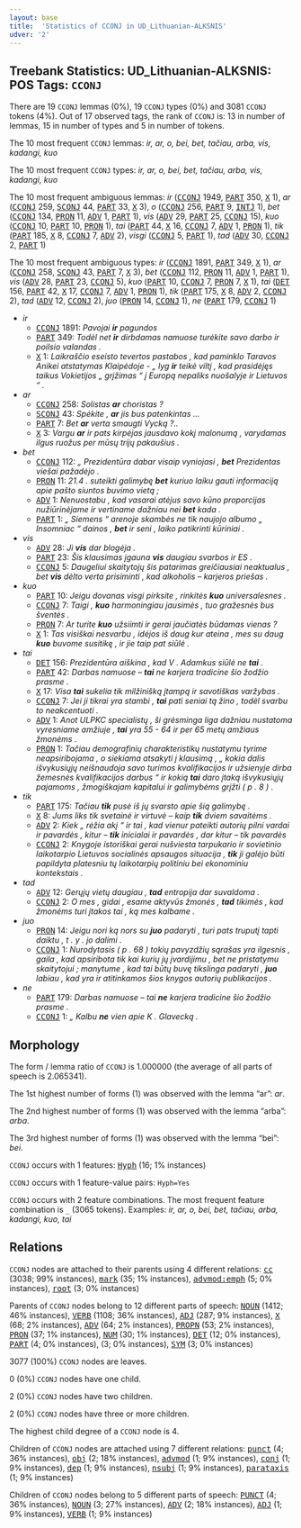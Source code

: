 ```yaml
---
layout: base
title:  'Statistics of CCONJ in UD_Lithuanian-ALKSNIS'
udver: '2'
---
```


## Treebank Statistics: UD_Lithuanian-ALKSNIS: POS Tags: `CCONJ`

There are 19 `CCONJ` lemmas (0%), 19 `CCONJ` types (0%) and 3081 `CCONJ` tokens (4%).
Out of 17 observed tags, the rank of `CCONJ` is: 13 in number of lemmas, 15 in number of types and 5 in number of tokens.

The 10 most frequent `CCONJ` lemmas: <em>ir, ar, o, bei, bet, tačiau, arba, vis, kadangi, kuo</em>

The 10 most frequent `CCONJ` types:  <em>ir, ar, o, bei, bet, tačiau, arba, vis, kadangi, kuo</em>

The 10 most frequent ambiguous lemmas: <em>ir</em> (<tt><a href="lt_alksnis-pos-CCONJ.html">CCONJ</a></tt> 1949, <tt><a href="lt_alksnis-pos-PART.html">PART</a></tt> 350, <tt><a href="lt_alksnis-pos-X.html">X</a></tt> 1), <em>ar</em> (<tt><a href="lt_alksnis-pos-CCONJ.html">CCONJ</a></tt> 259, <tt><a href="lt_alksnis-pos-SCONJ.html">SCONJ</a></tt> 44, <tt><a href="lt_alksnis-pos-PART.html">PART</a></tt> 33, <tt><a href="lt_alksnis-pos-X.html">X</a></tt> 3), <em>o</em> (<tt><a href="lt_alksnis-pos-CCONJ.html">CCONJ</a></tt> 256, <tt><a href="lt_alksnis-pos-PART.html">PART</a></tt> 9, <tt><a href="lt_alksnis-pos-INTJ.html">INTJ</a></tt> 1), <em>bet</em> (<tt><a href="lt_alksnis-pos-CCONJ.html">CCONJ</a></tt> 134, <tt><a href="lt_alksnis-pos-PRON.html">PRON</a></tt> 11, <tt><a href="lt_alksnis-pos-ADV.html">ADV</a></tt> 1, <tt><a href="lt_alksnis-pos-PART.html">PART</a></tt> 1), <em>vis</em> (<tt><a href="lt_alksnis-pos-ADV.html">ADV</a></tt> 29, <tt><a href="lt_alksnis-pos-PART.html">PART</a></tt> 25, <tt><a href="lt_alksnis-pos-CCONJ.html">CCONJ</a></tt> 15), <em>kuo</em> (<tt><a href="lt_alksnis-pos-CCONJ.html">CCONJ</a></tt> 10, <tt><a href="lt_alksnis-pos-PART.html">PART</a></tt> 10, <tt><a href="lt_alksnis-pos-PRON.html">PRON</a></tt> 1), <em>tai</em> (<tt><a href="lt_alksnis-pos-PART.html">PART</a></tt> 44, <tt><a href="lt_alksnis-pos-X.html">X</a></tt> 16, <tt><a href="lt_alksnis-pos-CCONJ.html">CCONJ</a></tt> 7, <tt><a href="lt_alksnis-pos-ADV.html">ADV</a></tt> 1, <tt><a href="lt_alksnis-pos-PRON.html">PRON</a></tt> 1), <em>tik</em> (<tt><a href="lt_alksnis-pos-PART.html">PART</a></tt> 185, <tt><a href="lt_alksnis-pos-X.html">X</a></tt> 8, <tt><a href="lt_alksnis-pos-CCONJ.html">CCONJ</a></tt> 7, <tt><a href="lt_alksnis-pos-ADV.html">ADV</a></tt> 2), <em>visgi</em> (<tt><a href="lt_alksnis-pos-CCONJ.html">CCONJ</a></tt> 5, <tt><a href="lt_alksnis-pos-PART.html">PART</a></tt> 1), <em>tad</em> (<tt><a href="lt_alksnis-pos-ADV.html">ADV</a></tt> 30, <tt><a href="lt_alksnis-pos-CCONJ.html">CCONJ</a></tt> 2, <tt><a href="lt_alksnis-pos-PART.html">PART</a></tt> 1)

The 10 most frequent ambiguous types:  <em>ir</em> (<tt><a href="lt_alksnis-pos-CCONJ.html">CCONJ</a></tt> 1891, <tt><a href="lt_alksnis-pos-PART.html">PART</a></tt> 349, <tt><a href="lt_alksnis-pos-X.html">X</a></tt> 1), <em>ar</em> (<tt><a href="lt_alksnis-pos-CCONJ.html">CCONJ</a></tt> 258, <tt><a href="lt_alksnis-pos-SCONJ.html">SCONJ</a></tt> 43, <tt><a href="lt_alksnis-pos-PART.html">PART</a></tt> 7, <tt><a href="lt_alksnis-pos-X.html">X</a></tt> 3), <em>bet</em> (<tt><a href="lt_alksnis-pos-CCONJ.html">CCONJ</a></tt> 112, <tt><a href="lt_alksnis-pos-PRON.html">PRON</a></tt> 11, <tt><a href="lt_alksnis-pos-ADV.html">ADV</a></tt> 1, <tt><a href="lt_alksnis-pos-PART.html">PART</a></tt> 1), <em>vis</em> (<tt><a href="lt_alksnis-pos-ADV.html">ADV</a></tt> 28, <tt><a href="lt_alksnis-pos-PART.html">PART</a></tt> 23, <tt><a href="lt_alksnis-pos-CCONJ.html">CCONJ</a></tt> 5), <em>kuo</em> (<tt><a href="lt_alksnis-pos-PART.html">PART</a></tt> 10, <tt><a href="lt_alksnis-pos-CCONJ.html">CCONJ</a></tt> 7, <tt><a href="lt_alksnis-pos-PRON.html">PRON</a></tt> 7, <tt><a href="lt_alksnis-pos-X.html">X</a></tt> 1), <em>tai</em> (<tt><a href="lt_alksnis-pos-DET.html">DET</a></tt> 156, <tt><a href="lt_alksnis-pos-PART.html">PART</a></tt> 42, <tt><a href="lt_alksnis-pos-X.html">X</a></tt> 17, <tt><a href="lt_alksnis-pos-CCONJ.html">CCONJ</a></tt> 7, <tt><a href="lt_alksnis-pos-ADV.html">ADV</a></tt> 1, <tt><a href="lt_alksnis-pos-PRON.html">PRON</a></tt> 1), <em>tik</em> (<tt><a href="lt_alksnis-pos-PART.html">PART</a></tt> 175, <tt><a href="lt_alksnis-pos-X.html">X</a></tt> 8, <tt><a href="lt_alksnis-pos-ADV.html">ADV</a></tt> 2, <tt><a href="lt_alksnis-pos-CCONJ.html">CCONJ</a></tt> 2), <em>tad</em> (<tt><a href="lt_alksnis-pos-ADV.html">ADV</a></tt> 12, <tt><a href="lt_alksnis-pos-CCONJ.html">CCONJ</a></tt> 2), <em>juo</em> (<tt><a href="lt_alksnis-pos-PRON.html">PRON</a></tt> 14, <tt><a href="lt_alksnis-pos-CCONJ.html">CCONJ</a></tt> 1), <em>ne</em> (<tt><a href="lt_alksnis-pos-PART.html">PART</a></tt> 179, <tt><a href="lt_alksnis-pos-CCONJ.html">CCONJ</a></tt> 1)


* <em>ir</em>
  * <tt><a href="lt_alksnis-pos-CCONJ.html">CCONJ</a></tt> 1891: <em>Pavojai <b>ir</b> pagundos</em>
  * <tt><a href="lt_alksnis-pos-PART.html">PART</a></tt> 349: <em>Todėl net <b>ir</b> dirbdamas namuose turėkite savo darbo ir poilsio valandas .</em>
  * <tt><a href="lt_alksnis-pos-X.html">X</a></tt> 1: <em>Laikraščio eseisto tevertos pastabos , kad paminklo Taravos Anikei atstatymas Klaipėdoje - „ lyg <b>ir</b> teikė viltį , kad prasidėjęs taikus Vokietijos „ grįžimas “ į Europą nepaliks nuošalyje ir Lietuvos “ .</em>
* <em>ar</em>
  * <tt><a href="lt_alksnis-pos-CCONJ.html">CCONJ</a></tt> 258: <em>Solistas <b>ar</b> choristas ?</em>
  * <tt><a href="lt_alksnis-pos-SCONJ.html">SCONJ</a></tt> 43: <em>Spėkite , <b>ar</b> jis bus patenkintas ...</em>
  * <tt><a href="lt_alksnis-pos-PART.html">PART</a></tt> 7: <em>Bet <b>ar</b> verta smaugti Vycką ?..</em>
  * <tt><a href="lt_alksnis-pos-X.html">X</a></tt> 3: <em>Vargu <b>ar</b> ir pats kirpėjas jausdavo kokį malonumą , varydamas ilgus ruožus per mūsų trijų pakaušius .</em>
* <em>bet</em>
  * <tt><a href="lt_alksnis-pos-CCONJ.html">CCONJ</a></tt> 112: <em>„ Prezidentūra dabar visaip vyniojasi , <b>bet</b> Prezidentas viešai pažadėjo .</em>
  * <tt><a href="lt_alksnis-pos-PRON.html">PRON</a></tt> 11: <em>21.4 . suteikti galimybę <b>bet</b> kuriuo laiku gauti informaciją apie pašto siuntos buvimo vietą ;</em>
  * <tt><a href="lt_alksnis-pos-ADV.html">ADV</a></tt> 1: <em>Nenuostabu , kad vasarai atėjus savo kūno proporcijas nužiūrinėjame ir vertiname dažniau nei <b>bet</b> kada .</em>
  * <tt><a href="lt_alksnis-pos-PART.html">PART</a></tt> 1: <em>„ Siemens “ arenoje skambės ne tik naujojo albumo „ Insomniac “ dainos , <b>bet</b> ir seni , laiko patikrinti kūriniai .</em>
* <em>vis</em>
  * <tt><a href="lt_alksnis-pos-ADV.html">ADV</a></tt> 28: <em>Ji <b>vis</b> dar blogėja .</em>
  * <tt><a href="lt_alksnis-pos-PART.html">PART</a></tt> 23: <em>Šis klausimas įgauna <b>vis</b> daugiau svarbos ir ES .</em>
  * <tt><a href="lt_alksnis-pos-CCONJ.html">CCONJ</a></tt> 5: <em>Daugeliui skaitytojų šis patarimas greičiausiai neaktualus , bet <b>vis</b> dėlto verta prisiminti , kad alkoholis – karjeros priešas .</em>
* <em>kuo</em>
  * <tt><a href="lt_alksnis-pos-PART.html">PART</a></tt> 10: <em>Jeigu dovanas visgi pirksite , rinkitės <b>kuo</b> universalesnes .</em>
  * <tt><a href="lt_alksnis-pos-CCONJ.html">CCONJ</a></tt> 7: <em>Taigi , <b>kuo</b> harmoningiau jausimės , tuo gražesnės bus šventės .</em>
  * <tt><a href="lt_alksnis-pos-PRON.html">PRON</a></tt> 7: <em>Ar turite <b>kuo</b> užsiimti ir gerai jaučiatės būdamas vienas ?</em>
  * <tt><a href="lt_alksnis-pos-X.html">X</a></tt> 1: <em>Tas visiškai nesvarbu , idėjos iš daug kur ateina , mes su daug <b>kuo</b> buvome susitikę , ir jie taip pat siūlė .</em>
* <em>tai</em>
  * <tt><a href="lt_alksnis-pos-DET.html">DET</a></tt> 156: <em>Prezidentūra aiškina , kad V . Adamkus siūlė ne <b>tai</b> .</em>
  * <tt><a href="lt_alksnis-pos-PART.html">PART</a></tt> 42: <em>Darbas namuose – <b>tai</b> ne karjera tradicine šio žodžio prasme .</em>
  * <tt><a href="lt_alksnis-pos-X.html">X</a></tt> 17: <em>Visa <b>tai</b> sukelia tik milžinišką įtampą ir savotiškas varžybas .</em>
  * <tt><a href="lt_alksnis-pos-CCONJ.html">CCONJ</a></tt> 7: <em>Jei ji tikrai yra stambi , <b>tai</b> pati seniai tą žino , todėl svarbu to neakcentuoti .</em>
  * <tt><a href="lt_alksnis-pos-ADV.html">ADV</a></tt> 1: <em>Anot ULPKC specialistų , ši grėsminga liga dažniau nustatoma vyresniame amžiuje , <b>tai</b> yra 55 - 64 ir per 65 metų amžiaus žmonėms .</em>
  * <tt><a href="lt_alksnis-pos-PRON.html">PRON</a></tt> 1: <em>Tačiau demografinių charakteristikų nustatymu tyrime neapsiribojama , o siekiama atsakyti į klausimą , „ kokia dalis išvykusiųjų neišnaudoja savo turimos kvalifikacijos ir užsienyje dirba žemesnės kvalifikacijos darbus “ ir kokią <b>tai</b> daro įtaką išvykusiųjų pajamoms , žmogiškajam kapitalui ir galimybėms grįžti ( p . 8 ) .</em>
* <em>tik</em>
  * <tt><a href="lt_alksnis-pos-PART.html">PART</a></tt> 175: <em>Tačiau <b>tik</b> pusė iš jų svarsto apie šią galimybę .</em>
  * <tt><a href="lt_alksnis-pos-X.html">X</a></tt> 8: <em>Jums liks tik svetainė ir virtuvė – kaip <b>tik</b> dviem savaitėms .</em>
  * <tt><a href="lt_alksnis-pos-ADV.html">ADV</a></tt> 2: <em>Kiek „ rėžia akį “ ir tai , kad vienur pateikti autorių pilni vardai ir pavardės , kitur – <b>tik</b> inicialai ir pavardės , dar kitur – tik pavardės</em>
  * <tt><a href="lt_alksnis-pos-CCONJ.html">CCONJ</a></tt> 2: <em>Knygoje istoriškai gerai nušviesta tarpukario ir sovietinio laikotarpio Lietuvos socialinės apsaugos situacija , <b>tik</b> ji galėjo būti papildyta platesniu tų laikotarpių politiniu bei ekonominiu kontekstais .</em>
* <em>tad</em>
  * <tt><a href="lt_alksnis-pos-ADV.html">ADV</a></tt> 12: <em>Gerųjų vietų daugiau , <b>tad</b> entropija dar suvaldoma .</em>
  * <tt><a href="lt_alksnis-pos-CCONJ.html">CCONJ</a></tt> 2: <em>O mes , gidai , esame aktyvūs žmonės , <b>tad</b> tikimės , kad žmonėms turi įtakos tai , ką mes kalbame .</em>
* <em>juo</em>
  * <tt><a href="lt_alksnis-pos-PRON.html">PRON</a></tt> 14: <em>Jeigu nori ką nors su <b>juo</b> padaryti , turi pats truputį tapti daiktu , t . y . jo dalimi .</em>
  * <tt><a href="lt_alksnis-pos-CCONJ.html">CCONJ</a></tt> 1: <em>Nurodytasis ( p . 68 ) tokių pavyzdžių sąrašas yra ilgesnis , gaila , kad apsiribota tik kai kurių jų įvardijimu , bet ne pristatymu skaitytojui ; manytume , kad tai būtų buvę tikslinga padaryti , <b>juo</b> labiau , kad yra ir atitinkamos šios knygos autorių publikacijos .</em>
* <em>ne</em>
  * <tt><a href="lt_alksnis-pos-PART.html">PART</a></tt> 179: <em>Darbas namuose – tai <b>ne</b> karjera tradicine šio žodžio prasme .</em>
  * <tt><a href="lt_alksnis-pos-CCONJ.html">CCONJ</a></tt> 1: <em>„ Kalbu <b>ne</b> vien apie K . Glavecką .</em>

## Morphology

The form / lemma ratio of `CCONJ` is 1.000000 (the average of all parts of speech is 2.065341).

The 1st highest number of forms (1) was observed with the lemma “ar”: <em>ar</em>.

The 2nd highest number of forms (1) was observed with the lemma “arba”: <em>arba</em>.

The 3rd highest number of forms (1) was observed with the lemma “bei”: <em>bei</em>.

`CCONJ` occurs with 1 features: <tt><a href="lt_alksnis-feat-Hyph.html">Hyph</a></tt> (16; 1% instances)

`CCONJ` occurs with 1 feature-value pairs: `Hyph=Yes`

`CCONJ` occurs with 2 feature combinations.
The most frequent feature combination is `_` (3065 tokens).
Examples: <em>ir, ar, o, bei, bet, tačiau, arba, kadangi, kuo, tai</em>


## Relations

`CCONJ` nodes are attached to their parents using 4 different relations: <tt><a href="lt_alksnis-dep-cc.html">cc</a></tt> (3038; 99% instances), <tt><a href="lt_alksnis-dep-mark.html">mark</a></tt> (35; 1% instances), <tt><a href="lt_alksnis-dep-advmod-emph.html">advmod:emph</a></tt> (5; 0% instances), <tt><a href="lt_alksnis-dep-root.html">root</a></tt> (3; 0% instances)

Parents of `CCONJ` nodes belong to 12 different parts of speech: <tt><a href="lt_alksnis-pos-NOUN.html">NOUN</a></tt> (1412; 46% instances), <tt><a href="lt_alksnis-pos-VERB.html">VERB</a></tt> (1108; 36% instances), <tt><a href="lt_alksnis-pos-ADJ.html">ADJ</a></tt> (287; 9% instances), <tt><a href="lt_alksnis-pos-X.html">X</a></tt> (68; 2% instances), <tt><a href="lt_alksnis-pos-ADV.html">ADV</a></tt> (64; 2% instances), <tt><a href="lt_alksnis-pos-PROPN.html">PROPN</a></tt> (53; 2% instances), <tt><a href="lt_alksnis-pos-PRON.html">PRON</a></tt> (37; 1% instances), <tt><a href="lt_alksnis-pos-NUM.html">NUM</a></tt> (30; 1% instances), <tt><a href="lt_alksnis-pos-DET.html">DET</a></tt> (12; 0% instances), <tt><a href="lt_alksnis-pos-PART.html">PART</a></tt> (4; 0% instances),  (3; 0% instances), <tt><a href="lt_alksnis-pos-SYM.html">SYM</a></tt> (3; 0% instances)

3077 (100%) `CCONJ` nodes are leaves.

0 (0%) `CCONJ` nodes have one child.

2 (0%) `CCONJ` nodes have two children.

2 (0%) `CCONJ` nodes have three or more children.

The highest child degree of a `CCONJ` node is 4.

Children of `CCONJ` nodes are attached using 7 different relations: <tt><a href="lt_alksnis-dep-punct.html">punct</a></tt> (4; 36% instances), <tt><a href="lt_alksnis-dep-obj.html">obj</a></tt> (2; 18% instances), <tt><a href="lt_alksnis-dep-advmod.html">advmod</a></tt> (1; 9% instances), <tt><a href="lt_alksnis-dep-conj.html">conj</a></tt> (1; 9% instances), <tt><a href="lt_alksnis-dep-dep.html">dep</a></tt> (1; 9% instances), <tt><a href="lt_alksnis-dep-nsubj.html">nsubj</a></tt> (1; 9% instances), <tt><a href="lt_alksnis-dep-parataxis.html">parataxis</a></tt> (1; 9% instances)

Children of `CCONJ` nodes belong to 5 different parts of speech: <tt><a href="lt_alksnis-pos-PUNCT.html">PUNCT</a></tt> (4; 36% instances), <tt><a href="lt_alksnis-pos-NOUN.html">NOUN</a></tt> (3; 27% instances), <tt><a href="lt_alksnis-pos-ADV.html">ADV</a></tt> (2; 18% instances), <tt><a href="lt_alksnis-pos-ADJ.html">ADJ</a></tt> (1; 9% instances), <tt><a href="lt_alksnis-pos-VERB.html">VERB</a></tt> (1; 9% instances)

